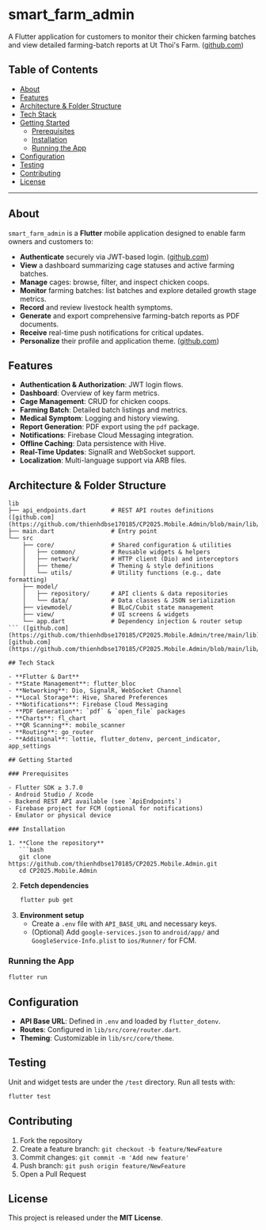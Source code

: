 # smart_farm_admin

A Flutter application for customers to monitor their chicken farming batches and view detailed farming-batch reports at Ut Thoi's Farm. ([github.com](https://github.com/thienhdbse170185/CP2025.Mobile.Admin))

## Table of Contents

- [About](#about)
- [Features](#features)
- [Architecture & Folder Structure](#architecture--folder-structure)
- [Tech Stack](#tech-stack)
- [Getting Started](#getting-started)
  - [Prerequisites](#prerequisites)
  - [Installation](#installation)
  - [Running the App](#running-the-app)
- [Configuration](#configuration)
- [Testing](#testing)
- [Contributing](#contributing)
- [License](#license)

---

## About

`smart_farm_admin` is a **Flutter** mobile application designed to enable farm owners and customers to:

- **Authenticate** securely via JWT-based login. ([github.com](https://github.com/thienhdbse170185/CP2025.Mobile.Admin/blob/main/lib/src/app.dart))
- **View** a dashboard summarizing cage statuses and active farming batches.
- **Manage** cages: browse, filter, and inspect chicken coops.
- **Monitor** farming batches: list batches and explore detailed growth stage metrics.
- **Record** and review livestock health symptoms.
- **Generate** and export comprehensive farming-batch reports as PDF documents.
- **Receive** real-time push notifications for critical updates.
- **Personalize** their profile and application theme. ([github.com](https://github.com/thienhdbse170185/CP2025.Mobile.Admin/blob/main/lib/src/app.dart))

## Features

- **Authentication & Authorization**: JWT login flows.
- **Dashboard**: Overview of key farm metrics.
- **Cage Management**: CRUD for chicken coops.
- **Farming Batch**: Detailed batch listings and metrics.
- **Medical Symptom**: Logging and history viewing.
- **Report Generation**: PDF export using the `pdf` package.
- **Notifications**: Firebase Cloud Messaging integration.
- **Offline Caching**: Data persistence with Hive.
- **Real-Time Updates**: SignalR and WebSocket support.
- **Localization**: Multi-language support via ARB files.

## Architecture & Folder Structure

```text
lib
├── api_endpoints.dart       # REST API routes definitions ([github.com](https://github.com/thienhdbse170185/CP2025.Mobile.Admin/blob/main/lib/api_endpoints.dart))
├── main.dart                # Entry point
└── src
    ├── core/                # Shared configuration & utilities
    │   ├── common/          # Reusable widgets & helpers
    │   ├── network/         # HTTP client (Dio) and interceptors
    │   ├── theme/           # Theming & style definitions
    │   └── utils/           # Utility functions (e.g., date formatting)
    ├── model/
    │   ├── repository/      # API clients & data repositories
    │   └── data/            # Data classes & JSON serialization
    ├── viewmodel/           # BLoC/Cubit state management
    ├── view/                # UI screens & widgets
    └── app.dart             # Dependency injection & router setup
``` ([github.com](https://github.com/thienhdbse170185/CP2025.Mobile.Admin/tree/main/lib), [github.com](https://github.com/thienhdbse170185/CP2025.Mobile.Admin/blob/main/lib/src/app.dart))

## Tech Stack

- **Flutter & Dart**  
- **State Management**: flutter_bloc  
- **Networking**: Dio, SignalR, WebSocket Channel  
- **Local Storage**: Hive, Shared Preferences  
- **Notifications**: Firebase Cloud Messaging  
- **PDF Generation**: `pdf` & `open_file` packages  
- **Charts**: fl_chart  
- **QR Scanning**: mobile_scanner  
- **Routing**: go_router  
- **Additional**: lottie, flutter_dotenv, percent_indicator, app_settings  

## Getting Started

### Prerequisites

- Flutter SDK ≥ 3.7.0  
- Android Studio / Xcode  
- Backend REST API available (see `ApiEndpoints`)  
- Firebase project for FCM (optional for notifications)  
- Emulator or physical device  

### Installation

1. **Clone the repository**
   ```bash
   git clone https://github.com/thienhdbse170185/CP2025.Mobile.Admin.git
   cd CP2025.Mobile.Admin
   ```
2. **Fetch dependencies**
   ```bash
   flutter pub get
   ```
3. **Environment setup**
   - Create a `.env` file with `API_BASE_URL` and necessary keys.
   - (Optional) Add `google-services.json` to `android/app/` and `GoogleService-Info.plist` to `ios/Runner/` for FCM.

### Running the App

```bash
flutter run
```

## Configuration

- **API Base URL**: Defined in `.env` and loaded by `flutter_dotenv`.  
- **Routes**: Configured in `lib/src/core/router.dart`.  
- **Theming**: Customizable in `lib/src/core/theme`.  

## Testing

Unit and widget tests are under the `/test` directory. Run all tests with:

```bash
flutter test
```

## Contributing

1. Fork the repository  
2. Create a feature branch: `git checkout -b feature/NewFeature`  
3. Commit changes: `git commit -m 'Add new feature'`  
4. Push branch: `git push origin feature/NewFeature`  
5. Open a Pull Request  

## License

This project is released under the **MIT License**.

